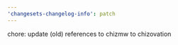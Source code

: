 ```yaml
---
'changesets-changelog-info': patch
---
```


chore: update (old) references to chizmw to chizovation
